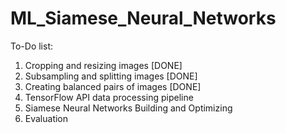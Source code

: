 # ML_Siamese_Neural_Networks
To-Do list:
1) Cropping and resizing images [DONE]
2) Subsampling and splitting images [DONE]
3) Creating balanced pairs of images [DONE]
4) TensorFlow API data processing pipeline
5) Siamese Neural Networks Building and Optimizing
6) Evaluation
